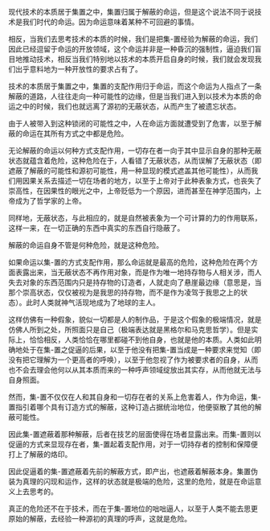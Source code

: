 <p data-pid="c8c1-nWx">现代技术的本质居于集置之中，集置归属于解蔽的命运，但是这个说法不同于说技术是我们时代的命运。因为命运意味着某种不可回避的事情。</p><p data-pid="KSUiDX0H">相反，当我们去思考技术的本质的时候，我们是把集-置经验为解蔽的命运，我们因此已经逗留于命运的开放领域，这个命运并非是一种昏沉的强制性，逼迫我们盲目地推动技术，相反当我们特别地以技术的本质开启自身的时候，我们就会发现我们出乎意料地为一种开放性的要求占有了。</p><p data-pid="N0MWkr4T">技术的本质居于集置之中，集置的支配作用归于命运，而这个命运为人指点了一条解蔽的道路，人往往走向一种可能性的边缘，但是当我们进入到以技术为本质的命运之中的时候，我们也就远离了源初的无蔽状态，从而产生了被遗忘状态。</p><p data-pid="rSZmdFAA">由于人被带入到这种锁闭的可能性之中，人在命运方面就遭受到了危害，以至于解蔽的命运在其所有方式之中都是危险。</p><p data-pid="R7BpGg_h">无论解蔽的命运以何种方式支配作用，一切存在者一向于其中显示自身的那种无蔽状态就蕴含着危险，这种危险在于，人看错了无蔽状态，从而误解了无蔽状态（即遮蔽了解蔽的可能性和源初可能性，用一种显现的模式遮盖其他可能性），从而我们用因果关系去描述一切在场者的地方，以至于上帝对于此种表象方式，也丧失了崇高性，在因果性的眼光之中，上帝贬低为一个原因，进而甚至在神学范围内，上帝成为了哲学家的上帝。</p><p data-pid="PGnCMtxf">同样地，无蔽状态，与此相应的，就是自然被表象为一个可计算的力的作用联系，这样一来，在一切正确的东西中真实的东西自行隐蔽了。</p><p data-pid="Z_WihFoU">解蔽的命运自身不管是何种危险，就是这种危险。</p><p data-pid="E4Zs8Yjg">如果命运以集-置的方式支配作用，那么命运就是最高的危险，这种危险在两个方面表露出来，当无蔽状态不再作用对象，而是作为唯一地持存物与人相关涉，而人失去对象的东西范围内只是持存物的订造者，人就走向了悬崖最边缘（意思是，当那个崇高状态，仅仅被视为是我思的持存物，而不是作为凌驾于我思之上的状态）。此时人类就神气活现地成为了地球的主人。</p><p data-pid="WQhkdQ9s">这样仿佛有一种假象，貌似一切都是人的制作品，于是这个假象的极端情况，就是仿佛人所到之处，所照面只是自己（极端表达就是黑格尔和马克思哲学）。但是实际上，恰恰相反，人类恰恰在哪里都碰不到他自身，也就是他的本质。人类如此明确地处于在集-置之促逼的后果，以至于他没有把集-置当成是一种要求来觉知（即没有把它理解为一个更高者的呼唤），以至于他忽视了作为被要求者的自身，从而也不会去理会他何以从其本质而来的一种呼声领域绽放出其实存，从而他就无法与自身照面。</p><p data-pid="hY3KVPfW">然而，集-置不仅仅在人和其自身和一切存在者的关系上危害着人，作为命运，集-置指引着哪个具有订造方式的解蔽，这种订造占据统治地位，他便驱散了其他的解蔽可能性。</p><p data-pid="ckc_I-dw">因此集-置遮蔽着那种解蔽，后者在技艺的层面使得在场者显露出来。而集-置则以促逼的方式来显现存在者，集-置起着支配作用，对于一切持存者的控制和保障便打上了解蔽的烙印。</p><p data-pid="GBn17IPG">因此促逼着的集-置遮蔽着先前的解蔽方式，即产出，也遮蔽着解蔽本身。集置伪装为真理的闪现和运作，这样的状态就是极端的危险，这里的危险，就是在命运意义上去思考的。</p><p data-pid="dRgJ2uKQ">真正的危险还不在于技术，而在于集-置地位的咄咄逼人，以至于人类不能去思更原始的解蔽，去经验一种源初的真理的呼声，这就是危险。</p><p></p>